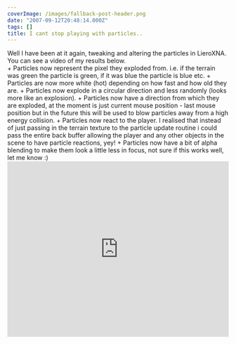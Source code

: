 ```yaml
---
coverImage: /images/fallback-post-header.png
date: "2007-09-12T20:48:14.000Z"
tags: []
title: I cant stop playing with particles..
---
```


<div>Well I have been at it again, tweaking and altering the particles in LieroXNA. You can see a video of my results below.</div>
+ Particles now represent the pixel they exploded from. i.e. if the terrain was green the particle is green, if it was blue the particle is blue etc.
+ Particles are now more white (hot) depending on how fast and how old they are.
+ Particles now explode in a circular direction and less randomly (looks more like an explosion).
+ Particles now have a direction from which they are exploded, at the moment is just current mouse position - last mouse position but in the future this will be used to blow particles away from a high energy collision.
+ Particles now react to the player. I realised that instead of just passing in the terrain texture to the particle update routine i could pass the entire back buffer allowing the player and any other objects in the scene to have particle reactions, yey!
+ Particles now have a bit of alpha blending to make them look a little less in focus, not sure if this works well, let me know :)

<iframe width="100%" height="400" src="https://www.youtube.com/embed/o_QgvZojDyc" frameborder="0" allow="accelerometer; autoplay; clipboard-write; encrypted-media; gyroscope; picture-in-picture" allowfullscreen></iframe>
